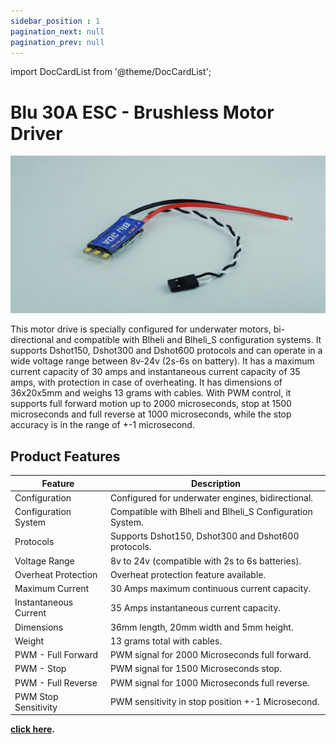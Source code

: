```yaml
---
sidebar_position : 1
pagination_next: null
pagination_prev: null
---
```


import DocCardList from '@theme/DocCardList';

# Blu 30A ESC - Brushless Motor Driver

![Blu Esc](./image/escblu.jpg)

This motor drive is specially configured for underwater motors, bi-directional and compatible with Blheli and Blheli_S configuration systems. It supports Dshot150, Dshot300 and Dshot600 protocols and can operate in a wide voltage range between 8v-24v (2s-6s on battery). It has a maximum current capacity of 30 amps and instantaneous current capacity of 35 amps, with protection in case of overheating. It has dimensions of 36x20x5mm and weighs 13 grams with cables. With PWM control, it supports full forward motion up to 2000 microseconds, stop at 1500 microseconds and full reverse at 1000 microseconds, while the stop accuracy is in the range of +-1 microsecond. 

## Product Features 


| Feature | Description |
|----------------------------|--------------------------------------------------------------------------------------------------------------------------------------------------------------------------------------------------------------------------------------------|
|Configuration | Configured for underwater engines, bidirectional.
Configuration System | Compatible with Blheli and Blheli_S Configuration System.
|Protocols | Supports Dshot150, Dshot300 and Dshot600 protocols.
|Voltage Range| 8v to 24v (compatible with 2s to 6s batteries).
|Overheat Protection| Overheat protection feature available.
|Maximum Current| 30 Amps maximum continuous current capacity.
|Instantaneous Current| 35 Amps instantaneous current capacity.
| Dimensions| 36mm length, 20mm width and 5mm height.
|Weight| 13 grams total with cables.
|PWM - Full Forward| PWM signal for 2000 Microseconds full forward.
|PWM - Stop| PWM signal for 1500 Microseconds stop.
|PWM - Full Reverse| PWM signal for 1000 Microseconds full reverse.
|PWM Stop Sensitivity |PWM sensitivity in stop position +-1 Microsecond.




**[click here](https://degzrobotics.com/product/a30-esc-fircasiz-motor-surucu/).** 

<DocCardList />